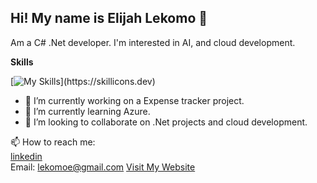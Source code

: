 ## Hi! My name is Elijah Lekomo 👋  
Am a C# .Net developer. I'm interested in AI, and cloud development.    

   
 __Skills__    
 
 [![My Skills](https://skillicons.dev/icons?i=cs,dotnet,cpp,js,html,css,react,angular,bootstrap,git,github,)](https://skillicons.dev)

- 🔭 I’m currently working on a Expense tracker project.
- 🌱 I’m currently learning Azure.
- 👯 I’m looking to collaborate on .Net projects and cloud development.

📫 How to reach me:   
[linkedin](https://www.linkedin.com/in/lekomo-elijah/)   
Email: lekomoe@gmail.com
[Visit My Website](https://elijahlekomo.netlify.app)

